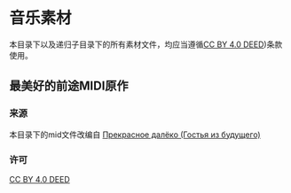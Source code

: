 # 音乐素材

本目录下以及递归子目录下的所有素材文件，均应当遵循[CC BY 4.0 DEED](https://creativecommons.org/licenses/by/4.0/))条款使用。

## 最美好的前途MIDI原作

### 来源
本目录下的mid文件改编自
[Прекрасное далёко (Гостья из будущего)](https://musescore.com/user/32841239/scores/6710218?share=copy_link)

### 许可
[CC BY 4.0 DEED](https://creativecommons.org/licenses/by/4.0/)